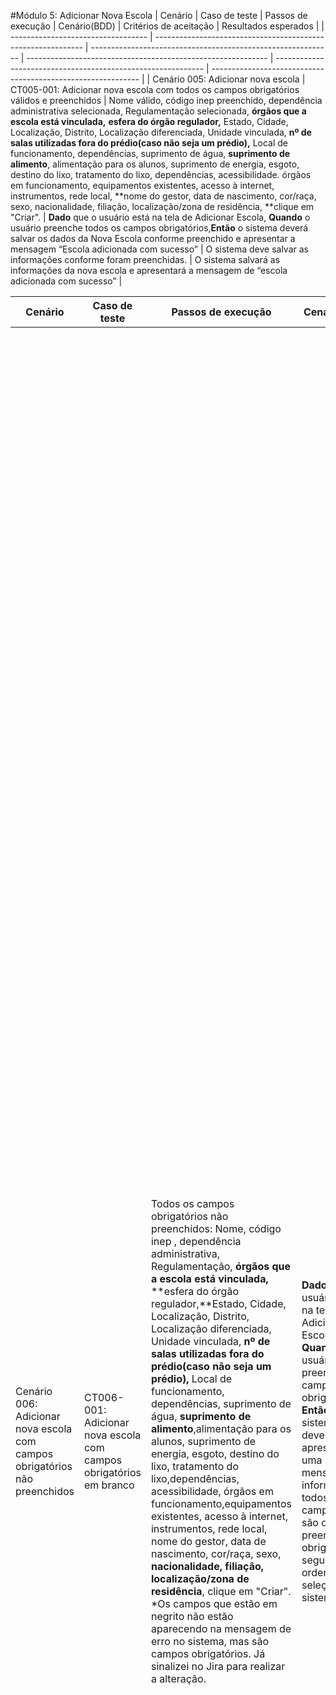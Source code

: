 #Módulo 5: Adicionar Nova Escola
| Cenário                            | Caso de teste                                                | Passos de execução                                           | Cenário(BDD)                                                 | Critérios de aceitação                                       | Resultados esperados                                         |
| ---------------------------------- | ------------------------------------------------------------ | ------------------------------------------------------------ | ------------------------------------------------------------ | ------------------------------------------------------------ | ------------------------------------------------------------ |
| Cenário 005: Adicionar nova escola | CT005-001: Adicionar nova escola com todos os campos obrigatórios  válidos e preenchidos | Nome válido, código inep preenchido, dependência administrativa selecionada, Regulamentação selecionada, **órgãos que a escola está vinculada,** **esfera do órgão regulador,** Estado, Cidade, Localização, Distrito, Localização diferenciada, Unidade vinculada, **nº de salas utilizadas fora do prédio(caso não seja um prédio),**  Local de funcionamento, dependências, suprimento de água, **suprimento de alimento**, alimentação para os alunos, suprimento de energia, esgoto, destino do lixo, tratamento do lixo, dependências, acessibilidade. órgãos em funcionamento, equipamentos existentes, acesso à internet, instrumentos, rede local, **nome do gestor, data de nascimento, cor/raça, sexo, nacionalidade, filiação, localização/zona de residência, **clique em "Criar". | **Dado** que o usuário está na tela de Adicionar Escola,  **Quando** o usuário preenche todos os campos obrigatórios,**Então** o sistema deverá salvar os dados da Nova Escola conforme preenchido e apresentar a mensagem “Escola adicionada com sucesso” | O sistema deve salvar as informações conforme foram preenchidas. | O sistema salvará as informações da nova escola e apresentará a mensagem de “escola adicionada com sucesso” |

| Cenário                                                      | Caso de teste                                                | Passos de execução                                           | Cenário(BDD)                                                 | Critérios de aceitação                                       | Resultados esperados                                         |
| ------------------------------------------------------------ | ------------------------------------------------------------ | ------------------------------------------------------------ | ------------------------------------------------------------ | ------------------------------------------------------------ | ------------------------------------------------------------ |
| Cenário 006: Adicionar nova escola com campos obrigatórios não preenchidos | CT006-001: Adicionar nova escola com campos obrigatórios  em branco | Todos os campos obrigatórios não preenchidos: Nome, código inep , dependência administrativa, Regulamentação, **órgãos que a escola está vinculada,** **esfera do órgão regulador,**Estado, Cidade, Localização, Distrito, Localização diferenciada, Unidade vinculada, **nº de salas utilizadas fora do prédio(caso não seja um prédio),** Local de funcionamento, dependências, suprimento de água, **suprimento de alimento**,alimentação para os alunos, suprimento de energia, esgoto, destino do lixo, tratamento do lixo,dependências, acessibilidade, órgãos em funcionamento,equipamentos existentes, acesso à internet, instrumentos, rede local, nome do gestor, data de nascimento, cor/raça, sexo, **nacionalidade, filiação,** **localização/zona de residência**, clique em "Criar". *Os campos que estão em negrito não estão aparecendo na mensagem de erro no sistema, mas são campos obrigatórios. Já sinalizei no Jira para realizar a alteração. | **Dado** que o usuário está na tela de Adicionar Escola, **Quando** o usuário **não** preenche os campos obrigatórios, **Então** o sistema deverá apresentar uma mensagem informando todos os campos que são de preenchimento obrigatório, seguindo a ordem de seleção no sistema. | O sistema deve apresentar a mensagem indicando os campos que são de preenchimento obrigatório.  A mensagem deve informar: Campo **Nome** é obrigatório. Campo **Código do Inep** é obrigatório. Campo **Dependência Administrativa** é obrigatório. Campo **Regulamentação** é obrigatório. **Órgãos que a escola está vinculada.** **Esfera do órgão regulador**. Campo **Estado** é obrigatório. Campo **Cidade** é obrigatório. Campo **Localização** é obrigatório. Campo **Distrito** é obrigatório. Campo **Localização diferenciada** é obrigatório. Campo **Unidade vinculada de Educação Básica ou ofertante de Ensino Superio**r é obrigatório. **nº de salas utilizadas fora do prédio(caso não seja um prédio).** Campo **Local de Funcionamento** é obrigatório. Selecione ao menos uma opção. Campo **Suprimento de água** é obrigatório. Selecione ao menos uma opção. Campo **Suprimento de alimento** é obrigatório. Selecione ao menos uma opção. Campo **Alimentação para os Alunos** é obrigatório. Campo **Suprimento de Energia** é obrigatório. Selecione ao menos uma opção.  Campo **Esgoto** é obrigatório. Selecione ao menos uma opção. Campo **Destino do Lixo** é obrigatório. Selecione ao menos uma opção. Campo **Tratamento do Lixo** é obrigatório. Selecione ao menos uma opção. Campo **Dependências** é obrigatório. Selecione ao menos uma opção. Campo **Acessibilidade** é obrigatório. Selecione ao menos uma opção. Campo **Órgãos em Funcionamento na Escola** é obrigatório. Selecione ao menos uma opção. Campo **Equipamentos existentes na escola para uso técnico e administrativo** é obrigatório. Selecione ao menos uma opção. Campo **Acesso à Internet** é obrigatório. Selecione ao menos uma opção. Campo **Instrumentos materiais, socioculturais e/ou pedagógicos em uso na escola para o desenvolvimento de atividades de ensino aprendizagem** é obrigatório. Selecione ao menos uma opção. Campo **Rede Local** é obrigatório. Selecione ao menos uma opção. Campo **Nome do gestor** é obrigatório. Campo **Data de nascimento** é obrigatório. Campo **cor/raça** é obrigatório. Selecione ao menos uma opção. Campo **sexo** é obrigatório. Selecione ao menos uma opção. Campo **nacionalidade** é obrigatório. Selecione ao menos uma opção. Campo **filiação** é obrigatório. Selecione ao menos uma opção. Campo **localização/zona de residência** é obrigatório. Selecione ao menos uma opção. | O sistema deve apresentar a mensagem informando os campos que são de preenchimento obrigatório. A mensagem deve informar: Campo **Nome** é obrigatório. |

| Cenário                                                      | Caso de teste                                                | Passos de execução                                           | Cenário(BDD)                                                 | Critérios de aceitação                                       | Resultados esperados                                         |
| ------------------------------------------------------------ | ------------------------------------------------------------ | ------------------------------------------------------------ | ------------------------------------------------------------ | ------------------------------------------------------------ | ------------------------------------------------------------ |
| Cenário 007: Adicionar nova escola com alguns campos inválidos | CT007-001: Teste para adicionar nova escola com Nome inválido | Campos Nome inválido; Outros campos obrigatórios válidos; Clique em "Criar". | **Dado** que o usuário está na tela de Adicionar Escola,  **Quando** o usuário preenche o campo Nome inválido ,**Então** o sistema deverá apresentar uma mensagem indicando os caracteres que o campo aceita: "O campo aceita somente caracteres de A a Z, 0 a 9, ª, º, espaço e -. Tamanho mínimo: 4." | O sistema deve apresentar a mensagem indicando os caracteres que o campo  Nome aceita e não permitir que o usuário crie a escola contendo caractere diferente do permitido. | O sistema deve reconhecer que o nome está inválido, apresentar a mensagem de erro e não permitir que o usuário crie/salve a escola enquanto estiver com o erro. |
|                                                              | CT007-002: Teste para adicionar nova escola com Código Inep inválido | Campo Código Inep inválido; Outros campos obrigatórios válidos; Clique em "Criar". | **Dado** que o usuário está na tela de Adicionar Escola, **Quando** o usuário preenche o campo Código Inep inválido, **Então** o sistema deverá apresentar uma mensagem indicando que o código inep deve possuir 8 caracteres numéricos e nenhuma letra (sem exceção, exemplo: "31167436"). | O sistema deve apresentar a mensagem indicando que o campo   Código Inep aceita somente oito numéricos e nenhuma letra, e não permitir que o usuário crie a escola contendo caractere diferente do permitido | O sistema deve reconhecer que o código está inválido, apresentar a mensagem de erro e não permitir que o usuário crie/salve a escola enquanto estiver com erro |
|                                                              | CT007-003: Teste para adicionar nova escola com campo Estado alterado | Campo Estado alterado;Campo Cidade não selecionado; Campo Distrito não selecionado; Outros campos obrigatórios válidos; Clique em “Criar”. | **Dado** que o usuário está na tela de Adicionar Escola> endereço e contato, **Quando** o usuário atualiza o  campo Estado, **Então** o sistema deverá apresentar uma marcação destacando os campos Cidade e Distrito, visto que são campos interligados; deverá limpar os campos que estavam relacionados com a seleção anterior e deixar o campo com os placeholders “Selecione a cidade” e “Selecione o distrito” | O sistema deve apresentar uma marcação destacando os campos Cidade e Distrito; modificar os placeholders nos campos Cidade e Distrito para “selecione a cidade” e “selecione o distrito” respectivamente, e não permitir que o usuário crie a escola enquanto os campos Escola, cidade e distrito não estiverem selecionados. | O sistema deve reconhecer que os campos foram alterados  e não permitir que o usuário crie/salve a escola enquanto estiver com erro. |
|                                                              | CT007-004: Teste para adicionar nova escola com Nome do Gestor inválido | Campo Nome do Gestor inválido; Outros campos obrigatórios válidos; Clique em "Criar". | **Dado** que o usuário está na tela de Adicionar Escola, **Quando** o usuário preenche o campo Nome do Gestor inválido, **Então** o sistema deverá apresentar uma mensagem indicando os caracteres que o campo aceita:  “O campo aceita somente caracteres maiúsculos de A a Z, sem cedilhas e/ou acentos. Tamanho mínimo: 1. Por favor, digite Nome e Sobrenome” | O sistema deve apresentar a mensagem indicando os caracteres que o campo Nome do Gestor aceita e não permitir que o usuário crie a escola contendo caractere diferente do permitido. | O sistema deve reconhecer que o nome está inválido, apresentar a mensagem de erro e não permitir que o usuário crie/salve a escola enquanto estiver com o erro. |
|                                                              | CT007-005: Teste para adicionar nova escola com CPF do Gestor inválido | Campo CPF do gestor  inválido; Outros campos obrigatórios válidos; Clique em "Criar". | **Dado** que o usuário está na tela de Adicionar Escola, **Quando** o usuário preenche o campo CPF do gestor inválido, **Então** o sistema deverá apresentar uma mensagem indicando: “Informe um CPF válido” | O sistema deve apresentar a mensagem indicando que o CPF é inválido, e não permitir que o usuário digite caracteres alfabéticos. O sistema não deve permitir criar a escola contendo CPF inválido. | O sistema deve reconhecer que o CPF está inválido, apresentar a mensagem de erro e não permitir que o usuário crie/salve a escola enquanto estiver com o erro. |
|                                                              | CT007-006: Teste para adicionar nova escola com opção Prédio Escolar selecionado | Campo Prédio Escolar selecionado; Outros campos obrigatórios válidos; Clique em "Criar". | **Dado** que o usuário está na tela de Adicionar Escola, **Quando** o usuário seleciona a opção Prédio Escolar na opção Local de Funcionamento **Então** o sistema deverá apresentar uma mensagem indicando que o preenchimento do campo Forma de Ocupação do Prédio é obrigatório e que o campo Nº de Salas de Aula é obrigatório. | O sistema deve apresentar uma mensagem indicando que os campos **Forma de Ocupação do Prédio** e **N° de Salas de Aula** são de preenchimento obrigatório. | O sistema deve reconhecer que a opção Prédio Escolar foi selecionada, e deverá indicar que os campos **Forma de Ocupação do Prédio** e **N° de Salas de Aula** são de preenchimento obrigatório, além de não permitir criar/salvar a escola enquanto os campos não forem preenchidos. |

| Cenário                                                      | Casos de teste                                               | Passos de execução                                        | Cenário (BDD)                                                | Critérios de aceitação                                       | Resultados esperados                                         |
| ------------------------------------------------------------ | ------------------------------------------------------------ | --------------------------------------------------------- | ------------------------------------------------------------ | ------------------------------------------------------------ | ------------------------------------------------------------ |
| Cenário 008: Adicionar nova escola com todos os campos preenchidos | CT008-001: Teste para adicionar nova escola com todos os campos preenchidos (obrigatórios e não-obrigatórios) | Preencher todos os campos disponíveis; clique em “Criar”. | **Dado** que o usuário está na tela de Adicionar Escola, **Quando** o usuário preenche todos os campos disponíveis - obrigatórios e não-obrigatórios -, e clica em “Criar” **Então** o sistema deverá apresentar uma mensagem “Escola adicionada com sucesso.” | O sistema deve salvar as informações conforme foram preenchidas. | O sistema deverá salvar as informações que o usuário cadastrou e apresentar a mensagem “Escola adicionada com sucesso.” |
